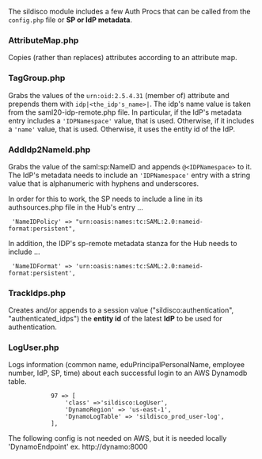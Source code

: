 The sildisco module includes a few Auth Procs that can be called from the `config.php` file or **SP or IdP metadata**.

### AttributeMap.php

Copies (rather than replaces) attributes according to an attribute map.

### TagGroup.php

Grabs the values of the `urn:oid:2.5.4.31` (member of) attribute and prepends them with `idp|<the_idp's_name>|`.
The idp's name value is taken from the saml20-idp-remote.php file.  In particular, if the IdP's metadata entry includes a `'IDPNamespace'` value, that is used. Otherwise, if it includes a `'name'` value, that is used. Otherwise, it uses the entity id of the IdP.

### AddIdp2NameId.php

Grabs the value of the saml:sp:NameID and appends `@<IDPNamespace>` to it.
The IdP's metadata needs to include an `'IDPNamespace'` entry with a string value that is alphanumeric with hyphens and underscores.

In order for this to work, the SP needs to include a line in its authsources.php file in the Hub's entry ...

` 'NameIDPolicy' => "urn:oasis:names:tc:SAML:2.0:nameid-format:persistent",`

In addition, the IDP's sp-remote metadata stanza for the Hub needs to include ...

` 'NameIDFormat' => 'urn:oasis:names:tc:SAML:2.0:nameid-format:persistent',`

### TrackIdps.php

Creates and/or appends to a session value ("sildisco:authentication", "authenticated_idps") the **entity id** of the latest **IdP** to be used for authentication.

### LogUser.php

Logs information (common name, eduPrincipalPersonalName, employee number, IdP, SP, time) about each successful login to an AWS Dynamodb table.
```
            97 => [
                'class' =>'sildisco:LogUser',
                'DynamoRegion' => 'us-east-1',
                'DynamoLogTable' => 'sildisco_prod_user-log',
            ],
```
The following config is not needed on AWS, but it is needed locally
'DynamoEndpoint' ex. http://dynamo:8000
